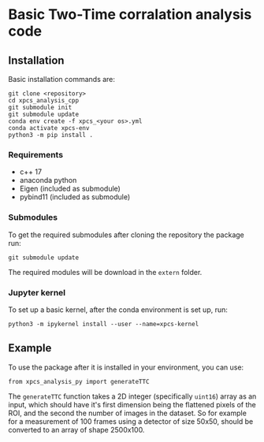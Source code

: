 # Basic Two-Time corralation analysis code

## Installation
Basic installation commands are:

```
git clone <repository>
cd xpcs_analysis_cpp
git submodule init
git submodule update
conda env create -f xpcs_<your os>.yml
conda activate xpcs-env
python3 -m pip install .
```

### Requirements
- c++ 17
- anaconda python
- Eigen (included as submodule)
- pybind11 (included as submodule)

### Submodules
To get the required submodules after cloning the repository the package run:

```
git submodule update
```

The required modules will be download in the `extern` folder.

### Jupyter kernel
To set up a basic kernel, after the conda environment is set up, run:

```
python3 -m ipykernel install --user --name=xpcs-kernel
```

## Example

To use the package after it is installed in your environment, you can use:

```
from xpcs_analysis_py import generateTTC

```

The `generateTTC` function takes a 2D integer (specifically `uint16`) array as an input, which should have it's first dimension being the flattened pixels of the ROI, and the second the number of images in the dataset. So for example for a measurement of 100 frames using a detector of size 50x50, should be converted to an array of shape 2500x100.
